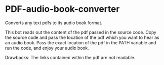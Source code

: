 # PDF-audio-book-converter

Converts any text pdfs to its audio book format.

This bot reads out the content of the pdf passed in the source code. Copy the source code and pass the location of the pdf which you want to hear as an audio book. Pass the exact location of the pdf in the PATH variable and run the code, and enjoy your audio book.

Drawbacks: The links contained within the pdf are not readable.
